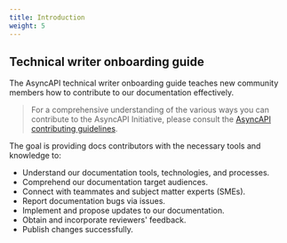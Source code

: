 ```yaml
---
title: Introduction
weight: 5
---
```

## Technical writer onboarding guide

The AsyncAPI technical writer onboarding guide teaches new community members how to contribute to our documentation effectively. 

> For a comprehensive understanding of the various ways you can contribute to the AsyncAPI Initiative, please consult the [AsyncAPI contributing guidelines](../../CONTRIBUTING.md).

The goal is providing docs contributors with the necessary tools and knowledge to:

* Understand our documentation tools, technologies, and processes.
* Comprehend our documentation target audiences.
* Connect with teammates and subject matter experts (SMEs).
* Report documentation bugs via issues.
* Implement and propose updates to our documentation.
* Obtain and incorporate reviewers' feedback.
* Publish changes successfully.



